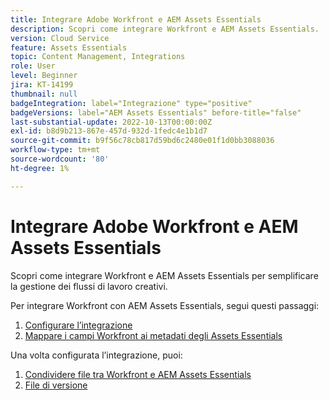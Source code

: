 ```yaml
---
title: Integrare Adobe Workfront e AEM Assets Essentials
description: Scopri come integrare Workfront e AEM Assets Essentials.
version: Cloud Service
feature: Assets Essentials
topic: Content Management, Integrations
role: User
level: Beginner
jira: KT-14199
thumbnail: null
badgeIntegration: label="Integrazione" type="positive"
badgeVersions: label="AEM Assets Essentials" before-title="false"
last-substantial-update: 2022-10-13T00:00:00Z
exl-id: b8d9b213-867e-457d-932d-1fedc4e1b1d7
source-git-commit: b9f56c78cb817d59bd6c2480e01f1d0bb3088036
workflow-type: tm+mt
source-wordcount: '80'
ht-degree: 1%

---
```


# Integrare Adobe Workfront e AEM Assets Essentials

Scopri come integrare Workfront e AEM Assets Essentials per semplificare la gestione dei flussi di lavoro creativi.

Per integrare Workfront con AEM Assets Essentials, segui questi passaggi:

1. [Configurare l’integrazione](./configure.md)
1. [Mappare i campi Workfront ai metadati degli Assets Essentials](./map-metadata.md)

Una volta configurata l’integrazione, puoi:

1. [Condividere file tra Workfront e AEM Assets Essentials](./link-send.md)
1. [File di versione](./versions.md)
